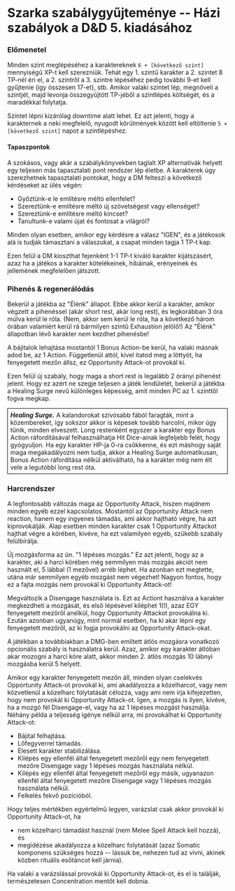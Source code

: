 # Szarka szabálygyűjteménye -- Házi szabályok a D&D 5. kiadásához

### Előmenetel

Minden szint meglépéséhez a karaktereknek `6 + [következő szint]` mennyiségű XP-t kell szerezniük. Tehát egy 1. szintű karakter a 2. szintet 8 TP-nél éri el, a 2. szintről a 3. szintre lépéséhez pedig további 9-et kell gyűjtenie (így összesen 17-et), stb. Amikor valaki szintet lép, megnöveli a szintjét, majd levonja összegyűjtött TP-jéből a szintlépés költségét, és a maradékkal folytatja.

Szintet lépni kizárólag downtime alatt lehet. Ez azt jelenti, hogy a karakternek a neki megfelelő, nyugodt körülmények között kell eltöltenie `5 × [következő szint]` napot a szintlépéshez.

#### Tapaszpontok

A szokásos, vagy akár a szabálykönyvekben taglalt XP alternatívák helyett egy teljesen más tapasztalati pont rendszer lép életbe. A karakterek úgy szerezhetnek tapasztalati pontokat, hogy a DM felteszi a következő kérdéseket az ülés végén:

* Győztünk-e le említésre méltó ellenfelet?
* Szereztünk-e említésre méltó új szövetségest vagy ellenséget?
* Szereztünk-e említésre méltó kincset?
* Tanultunk-e valami újat és fontosat a világról?

Minden olyan esetben, amikor egy kérdésre a válasz "IGEN", és a játékosok alá is tudják támasztani a válaszukat, a csapat minden tagja 1 TP-t kap.

Ezen felül a DM kioszthat fejenként 1-1 TP-t kiváló karakter kijátszásért, azaz ha a játékos a karakter kötelékeinek, hibáinak, erényeinek és jellemének megfelelően játszott.

### Pihenés & regenerálódás

Bekerül a játékba az "Élénk" állapot. Ebbe akkor kerül a karakter, amikor végzett a pihenéssel (akár short rest, akár long rest), és legkorábban 3 óra múlva kerül le róla. (Nem, akkor sem kerül le róla, ha a következő három órában valamiért kerül rá bármilyen szintű Exhaustion jelölő!) Az "Élénk" állapotban lévő karakter *nem* kezdhet pihenésbe!

A bájitalok lehajtása mostantól 1 Bonus Action-be kerül, ha valaki másnak adod be, az 1 Action. Függetlenül attól, kivel itatod meg a löttyöt, ha fenyegetett mezőn állsz, ez Opportunity Attack-ot provokál ki.

Ezen felül új szabály, hogy maga a short rest is legalább 2 órányi pihenést jelent. Hogy ez azért ne szegje teljesen a játék lendületét, bekerül a játékba a Healing Surge nevű különleges képesség, amit minden PC az 1. szinttől fogva megkap.

<div style='border: 1px black solid; padding: 6px;'>
<strong><em>Healing Surge.</strong></em> A kalandorokat szívósabb fából faragták, mint a közembereket, így sokszor akkor is képesek tovább harcolni, mikor úgy tűnik, minden elveszett. Long restenként egyszer a karakter egy Bonus Action ráfordításával felhasználhatja Hit Dice-ainak legfeljebb felét, hogy gyógyuljon. Ha egy karakter HP-ja 0-ra csökkenne, és ezt máshogy saját maga megakadályozni nem tudja, akkor a Healing Surge automatikusan, Bonus Action ráfordítása nélkül aktiválható, ha a karakter még nem élt vele a legutóbbi long rest óta.
</div>

### Harcrendszer

A legfontosabb változás maga az Opportunity Attack, hiszen majdnem minden egyéb ezzel kapcsolatos. Mostantól az Opportunity Attack nem reaction, hanem egy ingyenes támadás, ami akkor hajtható végre, ha azt kiprovokálják. Alap esetben minden karakter csak 1 Opportunity Attackot hajthat végre a körében, kivéve, ha ezt valamilyen egyéb, szűkebb szabály felülbírálja.

Új mozgásforma az ún. "1 lépéses mozgás." Ez azt jelenti, hogy az a karakter, aki a harci körében még semmilyen más mozgás akciót nem használt el, 5 lábbal (1 mezővel) arréb léphet. Ha azonban ezt megtette, utána már semmilyen egyéb mozgást nem végezhet! Nagyon fontos, hogy ez a fajta mozgás nem provokál ki Opportunity Attack-ot!

Megváltozik a Disengage használata is. Ezt az Actiont használva a karakter megkezdheti a mozgását, és első lépésével kiléphet 1(!), azaz EGY fenyegetett mezőről anélkül, hogy Opportunity Attackot provokálna ki. Ezután azonban ugyanúgy, mint normál esetben, ha ki akar lépni egy fenyegetett mezőről, az ki fogja provokálni az Opportunity Attack-okat.

A játékban a továbbiakban a DMG-ben említett átlós mozgásra vonatkozó opcionális szabály is használatra kerül. Azaz, amikor egy karakter átlóban akar mozogni a harci köre alatt, akkor minden 2. átlós mozgás 10 lábnyi mozgásba kerül 5 helyett.

Amikor egy karakter fenyegetett mezőn áll, minden olyan cselekvés Opportunity Attack-ot provokál ki, ami akadályozza a közelharcot, vagy nem közvetlenül a közelharc folytatását célozza, vagy ami nem írja kifejezetten, hogy nem provokál ki Opportunity Attack-ot. Igen, a mozgás is ilyen, kivéve, ha a mozgó fél Disengage-el, vagy ha az 1 lépéses mozgást használja. Néhány példa a teljesség igénye nélkül arra, mi provokálhat ki Opportunity Attack-ot:

* Bájital felhajtása.
* Lőfegyverrel támadás.
* Elesett karakter stabilizálása.
* Kilépés egy ellenfél által fenyegetett mezőről egy nem fenyegetett mezőre Disengage vagy 1 lépéses mozgás használata nélkül.
* Kilépés egy ellenfél által fenyegetett mezőről egy másik, ugyanazon ellenfél által fenyegetett mezőre Disengage vagy 1 lépéses mozgás használata nélkül.
* Felkelés fekvő pozícióból.

Hogy teljes mértékben egyértelmű legyen, varázslat csak akkor provokál ki Opportunity Attack-ot, ha

* nem közelharci támadást használ (nem Melee Spell Attack kell hozzá), és
* megidézése akadályozza a közelharc folytatását (azaz Somatic komponens szükséges hozzá -- lássuk be, nehezen tud az vívni, akinek közben rituális esőtáncot kell járnia).

Ha valaki a varázslással provokál ki Opportunity Attack-ot, és el is találják, természetesen Concentration mentőt kell dobnia.
